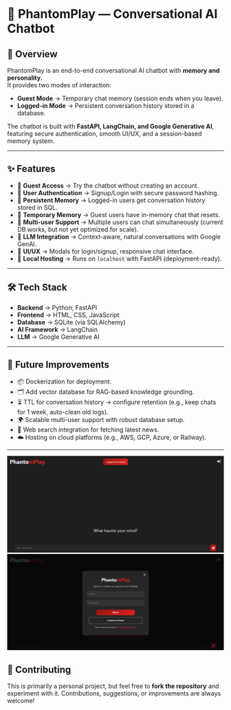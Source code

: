 # 🧠 PhantomPlay — Conversational AI Chatbot  

## 🚀 Overview  
PhantomPlay is an end-to-end conversational AI chatbot with **memory and personality**.  
It provides two modes of interaction:  

- **Guest Mode** → Temporary chat memory (session ends when you leave).  
- **Logged-in Mode** → Persistent conversation history stored in a database.  

The chatbot is built with **FastAPI, LangChain, and Google Generative AI**, featuring secure authentication, smooth UI/UX, and a session-based memory system.  

---

## ✨ Features  
- 🔹 **Guest Access** → Try the chatbot without creating an account.  
- 🔹 **User Authentication** → Signup/Login with secure password hashing.  
- 🔹 **Persistent Memory** → Logged-in users get conversation history stored in SQL.  
- 🔹 **Temporary Memory** → Guest users have in-memory chat that resets.  
- 🔹 **Multi-user Support** → Multiple users can chat simultaneously (current DB works, but not yet optimized for scale).  
- 🔹 **LLM Integration** → Context-aware, natural conversations with Google GenAI.  
- 🔹 **UI/UX** → Modals for login/signup, responsive chat interface.  
- 🔹 **Local Hosting** → Runs on `localhost` with FastAPI (deployment-ready).  

---

## 🛠 Tech Stack  
- **Backend** → Python, FastAPI  
- **Frontend** → HTML, CSS, JavaScript  
- **Database** → SQLite (via SQLAlchemy)  
- **AI Framework** → LangChain  
- **LLM** → Google Generative AI  

---

## 🚀 Future Improvements  
- 📦 Dockerization for deployment.  
- 🗂 Add vector database for RAG-based knowledge grounding.  
- ⏳ TTL for conversation history → configure retention (e.g., keep chats for 1 week, auto-clean old logs).  
- 🌍 Scalable multi-user support with robust database setup.  
- 🔎 Web search integration for fetching latest news.  
- ☁️ Hosting on cloud platforms (e.g., AWS, GCP, Azure, or Railway).  

---

![Chat UI](screenshots/chat-ui.png)
![Signup Modal](screenshots/signup.png)

## 🤝 Contributing
This is primarily a personal project, but feel free to **fork the repository** and experiment with it. Contributions, suggestions, or improvements are always welcome!
